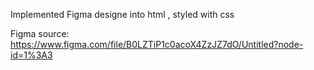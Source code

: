 Implemented Figma designe into html , styled with css

Figma source: https://www.figma.com/file/B0LZTiP1c0acoX4ZzJZ7dO/Untitled?node-id=1%3A3


